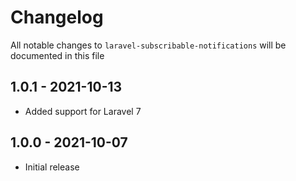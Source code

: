 # Changelog

All notable changes to `laravel-subscribable-notifications` will be documented in this file

## 1.0.1 - 2021-10-13

- Added support for Laravel 7

## 1.0.0 - 2021-10-07

- Initial release
